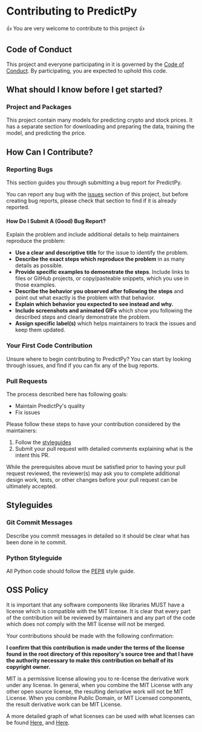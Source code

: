 # Contributing to PredictPy

:+1: You are very welcome to contribute to this project :+1:

## Code of Conduct

This project and everyone participating in it is governed by the [Code of Conduct](CODE_OF_CONDUCT.md). By participating, you are expected to uphold this code.

## What should I know before I get started?

### Project and Packages
This project contain many models for predicting crypto and stock prices. It has a separate section for downloading and preparing the data, training the model, and predicting the price.

## How Can I Contribute?

### Reporting Bugs

This section guides you through submitting a bug report for PredictPy.

You can report any bug with the [issues](https://github.com/EhsanMashhadi/PredictPy/issues) section of this project, but before creating bug reports, please check that section to find if it is already reported.

#### How Do I Submit A (Good) Bug Report?

Explain the problem and include additional details to help maintainers reproduce the problem:

* **Use a clear and descriptive title** for the issue to identify the problem.
* **Describe the exact steps which reproduce the problem** in as many details as possible.
* **Provide specific examples to demonstrate the steps**. Include links to files or GitHub projects, or copy/pasteable snippets, which you use in those examples.
* **Describe the behavior you observed after following the steps** and point out what exactly is the problem with that behavior.
* **Explain which behavior you expected to see instead and why.**
* **Include screenshots and animated GIFs** which show you following the described steps and clearly demonstrate the problem.
* **Assign specific label(s)** which helps maintainers to track the issues and keep them updated.


### Your First Code Contribution

Unsure where to begin contributing to PredictPy? 
You can start by looking through issues, and find if you can fix any of the bug reports.

### Pull Requests

The process described here has following goals:

- Maintain PredictPy's quality
- Fix issues

Please follow these steps to have your contribution considered by the maintainers:

1. Follow the [styleguides](#styleguides)
2. Submit your pull request with detailed comments explaining what is the intent this PR.

While the prerequisites above must be satisfied prior to having your pull request reviewed, the reviewer(s) may ask you to complete additional design work, tests, or other changes before your pull request can be ultimately accepted.

## Styleguides

### Git Commit Messages

Describe you commit messages in detailed so it should be clear what has been done in te commit.

### Python Styleguide

All Python code should follow the [PEP8](https://www.python.org/dev/peps/pep-0008/) style guide.

## OSS Policy

It is important that any software components like libraries MUST have a license which is compatible with the MIT license. It is clear that every part of the contribution will be reviewed by maintainers and any part of the code which does not comply with the MIT license will not be merged.

Your contributions should be made with the following confirmation:

**I confirm that this contribution is made under the terms of the license found in the root directory of this repository's source tree and that I have the authority necessary to make this contribution on behalf of its copyright owner.**

MIT is a permissive license allowing you to re-license the derivative work under any license. In general, when you combine the MIT License with any other open source license, the resulting derivative work will not be MIT License. When you combine Public Domain, or MIT Licensed components, the result derivative work can be MIT License.

A more detailed graph of what licenses can be used with what licenses can be found [Here](https://dwheeler.com/essays/floss-license-slide.html), and [Here](https://janelia-flyem.github.io/licenses.html).


